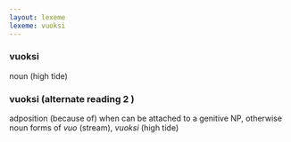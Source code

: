 ```yaml
---
layout: lexeme
lexeme: vuoksi
---
```


###  vuoksi 
noun (high tide)


###  vuoksi  (alternate reading 2 )

adposition (because of) when can be attached to a genitive NP, otherwise noun forms of *vuo* (stream), *vuoksi* (high tide)

